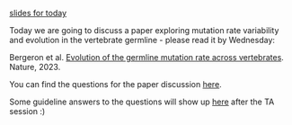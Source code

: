 [slides for today](Week47_Wed.pdf)

Today we are going to discuss a paper exploring mutation rate variability and evolution in the vertebrate germline - please read it by Wednesday:

Bergeron et al. [Evolution of the germline mutation rate across vertebrates](https://doi.org/10.1038/s41586-023-05752-y). Nature, 2023.

You can find the questions for the paper discussion [here](https://docs.google.com/document/d/1mGIIw8GC4Yiqde5dtM2opkC3IFs3zGSvQen0N-5Rpuk/edit?usp=sharing).

Some guideline answers to the questions will show up [here](Bergeron_paper_answers.md) after the TA session :)
